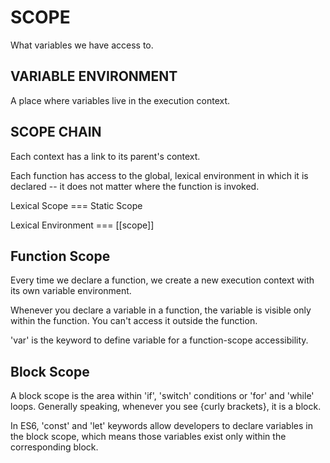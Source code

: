 # SCOPE

What variables we have access to. 

## VARIABLE ENVIRONMENT

A place where variables live in the execution context. 


## SCOPE CHAIN

Each context has a link to its parent's context. 

Each function has access to the global, lexical environment in which it is declared -- it does not matter where the function is invoked. 

Lexical Scope === Static Scope

Lexical Environment === [[scope]]

## Function Scope

Every time we declare a function, we create a new execution context with its own variable environment. 

Whenever you declare a variable in a function, the variable is visible only within the function. You can't access it outside the function. 

'var' is the keyword to define variable for a function-scope accessibility.


## Block Scope

A block scope is the area within 'if', 'switch' conditions or 'for' and 'while' loops. Generally speaking, whenever you see {curly brackets}, it is a block. 

In ES6, 'const' and 'let' keywords allow developers to declare variables in the block scope, which means those variables exist only within the corresponding block.